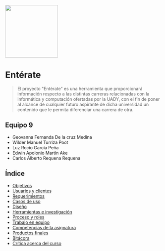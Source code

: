 <img src="https://github.com/WilderTurriza/f/blob/main/Documentos/ENT%C3%89RATE%20(1).png" width="170" height="170">

# Entérate
> El proyecto "Entérate" es una herramienta que proporcionará información respecto a las distintas carreras relacionadas con la informática y computación ofertadas por la UADY, con el fin de poner al alcance de cualquier futuro aspirante de dicha universidad un contenido que le permita diferenciar una carrera de otra. 

## Equipo 9
* Geovanna Fernanda De la cruz Medina
* Wilder Manuel Turriza Poot
* Luz Rocío García Peña
* Edwin Apolonio Martín Ake 
* Carlos Alberto Requena Requena


## Índice
  - [Objetivos](https://github.com/Geovanna-med/Enterate/blob/main/Documentos/Objetivos.md)
  - [Usuarios y clientes](https://github.com/Geovanna-med/Enterate/blob/main/Documentos/Usuarios%20y%20clientes.md)
  - [Requerimientos](https://github.com/Geovanna-med/Enterate/blob/main/Documentos/Requerimientos.md)
  - [Casos de uso](https://github.com/Geovanna-med/Enterate/blob/main/Documentos/Casos%20de%20uso.md)
  - [Diseño](https://github.com/Geovanna-med/Enterate/blob/Geovanna/Documentos/Dise%C3%B1o.md#dise%C3%B1o)
  - [Herramientas e investigación](https://github.com/Geovanna-med/Enterate/blob/main/Documentos/Herramientas.md)
  - [Proceso y roles](https://github.com/Geovanna-med/Enterate/blob/main/Documentos/Proceso%20de%20trabajo.md)
  - [Trabajo en equipo](https://github.com/Geovanna-med/Enterate/blob/main/Documentos/Trabajo%20en%20equipo.md)
  - [Competencias de la asignatura](https://github.com/Geovanna-med/Enterate/blob/main/Documentos/Competencias.md)
  - [Productos finales](https://github.com/Geovanna-med/Enterate/blob/main/Documentos/Productos%20Finales.md#productos-finales)
  - [Bitácora](https://github.com/Geovanna-med/Enterate/blob/main/Documentos/Bit%C3%A1cora.md)
  - [Crítica acerca del curso](https://github.com/Geovanna-med/Enterate/blob/main/Documentos/Critica.md#cr%C3%ADtica-acerca-del-curso)
